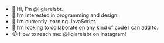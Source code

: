 - 👋 Hi, I’m @ligiareisbr.
- 👀 I’m interested in programming and design.
- 🌱 I’m currently learning JavaScript.
- 💞️ I’m looking to collaborate on any kind of code I can add to.
- 📫 How to reach me: @ligiareisbr on Instagram!

<!---
ligiareisbr/ligiareisbr is a ✨ special ✨ repository because its `README.md` (this file) appears on your GitHub profile.
You can click the Preview link to take a look at your changes.
--->
